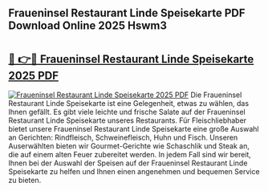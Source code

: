 ## Fraueninsel Restaurant Linde Speisekarte PDF Download Online 2025 Hswm3

# <h2><a href="http://gcboyl.nevu.top/?p=Fraueninsel+Restaurant+Linde+Speisekarte">🔗 👉🔴 Fraueninsel Restaurant Linde Speisekarte 2025 PDF</a></h2>

[![Fraueninsel Restaurant Linde Speisekarte 2025 PDF](https://i.imgur.com/dBaPXMq.png)](http://gcboyl.nevu.top/?p=Fraueninsel+Restaurant+Linde+Speisekarte)
Die Fraueninsel Restaurant Linde Speisekarte ist eine Gelegenheit, etwas zu wählen, das Ihnen gefällt. Es gibt viele leichte und frische Salate auf der Fraueninsel Restaurant Linde Speisekarte unseres Restaurants. Für Fleischliebhaber bietet unsere Fraueninsel Restaurant Linde Speisekarte eine große Auswahl an Gerichten: Rindfleisch, Schweinefleisch, Huhn und Fisch. Unseren Auserwählten bieten wir Gourmet-Gerichte wie Schaschlik und Steak an, die auf einem alten Feuer zubereitet werden. In jedem Fall sind wir bereit, Ihnen bei der Auswahl der Speisen auf der Fraueninsel Restaurant Linde Speisekarte zu helfen und Ihnen einen angenehmen und bequemen Service zu bieten.
